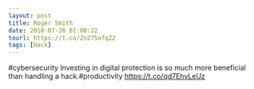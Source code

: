 ```yaml
---
layout: post
title: Roger Smith
date: 2018-07-26 01:00:22
tourl: https://t.co/Zn275afqZ2
tags: [Hack]
---
```

#cybersecurity Investing in digital protection is so much more beneficial than handling a hack.#productivity https://t.co/qd7EhvLeUz